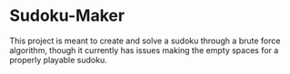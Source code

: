 # Sudoku-Maker
 
This project is meant to create and solve a sudoku through a brute force algorithm, though it currently has issues making the empty spaces for a properly playable sudoku.
